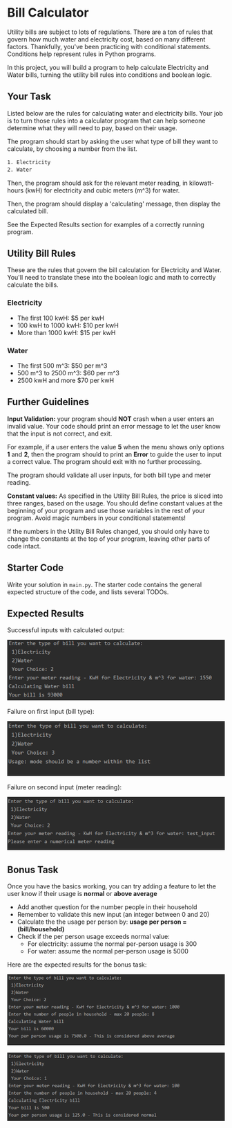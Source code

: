 # Bill Calculator

Utility bills are subject to lots of regulations. There are a ton of rules that
govern how much water and electricity cost, based on many different factors. 
Thankfully, you've been practicing with conditional statements. Conditions help
represent rules in Python programs.

In this project, you will build a program to help calculate Electricity and 
Water bills, turning the utility bill rules into conditions and boolean logic.

## Your Task

Listed below are the rules for calculating water and electricity bills. Your job
is to turn those rules into a calculator program that can help someone determine
what they will need to pay, based on their usage.

The program should start by asking the user what type of bill they want to 
calculate, by choosing a number from the list.

```txt
1. Electricity
2. Water
```

Then, the program should ask for the relevant meter reading, in kilowatt-hours 
(kwH) for electricity and cubic meters (m^3) for water. 

Then, the program should display a 'calculating' message, then display the 
calculated bill.

See the Expected Results section for examples of a correctly running program.

## Utility Bill Rules

These are the rules that govern the bill calculation for Electricity and Water.
You'll need to translate these into the boolean logic and math to correctly
calculate the bills.

### Electricity

- The first 100 kwH: $5 per kwH 
- 100 kwH to 1000 kwH: $10 per kwH
- More than 1000 kwH: $15 per kwH

### Water

- The first 500 m^3: $50 per m^3
- 500 m^3 to 2500 m^3: $60 per m^3
- 2500 kwH and more $70 per kwH

## Further Guidelines

**Input Validation:** your program should **NOT** crash when a user enters an 
invalid value. Your code should print an error message to let the user know that
the input is not correct, and exit.

For example, if a user enters the value **5** when the menu shows only options 
**1** and **2**, then the program should to print an **Error** to guide the user 
to input a correct value. The program should exit with no further processing.

The program should validate all user inputs, for both bill type and meter reading.

**Constant values:** As specified in the Utility Bill Rules, the price is sliced 
into three ranges, based on the usage. You should define constant values at the 
beginning of your program and use those variables in the rest of your program.
Avoid magic numbers in your conditional statements!

If the numbers in the Utility Bill Rules changed, you should only have to change 
the constants at the top of your program, leaving other parts of code intact.

## Starter Code

Write your solution in `main.py`. The starter code contains the general expected 
structure of the code, and lists several TODOs.

## Expected Results

Successful inputs with calculated output: 

![successful run with valid inputs](assets/success_run.PNG)

Failure on first input (bill type): 

<img src="assets/failure_input_1.PNG" alt="invalid bill type input" width="600"/>

Failure on second input (meter reading): 

![invalid input for meter reading](assets/failure_input_2.PNG)

## Bonus Task

Once you have the basics working, you can try adding a feature to let the user 
know if their usage is **normal** or **above average**

- Add another question for the number people in their household
- Remember to validate this new input (an integer between 0 and 20)
- Calculate the the usage per person by: **usage per person = (bill/household)**
- Check if the per person usage exceeds normal value:
    - For electricity: assume the normal per-person usage is 300
    - For water: assume the normal per-person usage is 5000

Here are the expected results for the bonus task:
 
![image](assets/bonus_item_water_above_average.PNG)
 
![image](assets/bonus_item_ele_normal.PNG)
